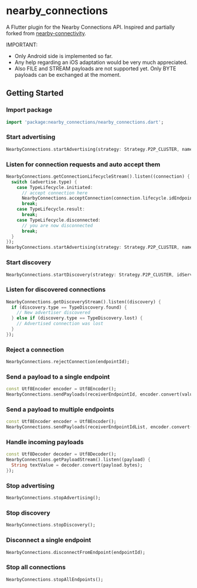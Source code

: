 # nearby_connections

A Flutter plugin for the Nearby Connections API. Inspired and partially forked from [nearby-connectivity](https://github.com/jozews/nearby-connectivity). 

IMPORTANT:
- Only Android side is implemented so far.
- Any help regarding an iOS adaptation would be very much appreciated.
- Also FILE and STREAM payloads are not supported yet. Only BYTE payloads can be exchanged at the moment.

## Getting Started

### Import package
```dart
import 'package:nearby_connections/nearby_connections.dart';
```

### Start advertising
```dart
NearbyConnections.startAdvertising(strategy: Strategy.P2P_CLUSTER, name: myName, idService: MY_SERVICE_ID);
```

### Listen for connection requests and auto accept them
```dart
NearbyConnections.getConnectionLifecycleStream().listen((connection) { 
  switch (advertise.type) {
    case TypeLifecycle.initiated:
      // accept connection here
      NearbyConnections.acceptConnection(connection.lifecycle.idEndpoint);
      break;
    case TypeLifecycle.result:
      break;
    case TypeLifecycle.disconnected:
      // you are now disconnected
      break;
  }
});
NearbyConnections.startAdvertising(strategy: Strategy.P2P_CLUSTER, name: myName, idService: MY_SERVICE_ID);
```

### Start discovery
```dart
NearbyConnections.startDiscovery(strategy: Strategy.P2P_CLUSTER, idService: MY_SERVICE_ID);
```

### Listen for discovered connections
```dart
NearbyConnections.getDiscoveryStream().listen((discovery) { 
  if (discovery.type == TypeDiscovery.found) {
    // New advertiser discovered
  } else if (discovery.type == TypeDiscovery.lost) {
    // Advertised connection was lost
  }
});

```

### Reject a connection
```dart
NearbyConnections.rejectConnection(endpointId);
```

### Send a payload to a single endpoint
```dart
const Utf8Encoder encoder = Utf8Encoder();
NearbyConnections.sendPayloads(receiverEndpointId, encoder.convert(value.toString()));
```

### Send a payload to multiple endpoints
```dart
const Utf8Encoder encoder = Utf8Encoder();
NearbyConnections.sendPayloads(receiverEndpointIdList, encoder.convert(value.toString()));
```

### Handle incoming payloads
```dart
const Utf8Decoder decoder = Utf8Decoder();
NearbyConnections.getPayloadStream().listen((payload) {
  String textValue = decoder.convert(payload.bytes);
});
```


### Stop advertising
```dart
NearbyConnections.stopAdvertising();
```


### Stop discovery
```dart
NearbyConnections.stopDiscovery();
```


### Disconnect a single endpoint
```dart
NearbyConnections.disconnectFromEndpoint(endpointId);
```

### Stop all connections
```dart
NearbyConnections.stopAllEndpoints();
```